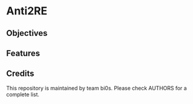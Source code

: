 # Anti2RE

## Objectives

## Features

## Credits

This repository is maintained by team bi0s. Please check AUTHORS for a complete list.
